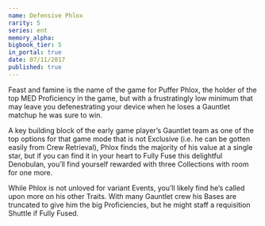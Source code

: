 ```yaml
---
name: Defensive Phlox
rarity: 5
series: ent
memory_alpha:
bigbook_tier: 5
in_portal: true
date: 07/11/2017
published: true
---
```


Feast and famine is the name of the game for Puffer Phlox, the holder of the top MED Proficiency in the game, but with a frustratingly low minimum that may leave you defenestrating your device when he loses a Gauntlet matchup he was sure to win.

A key building block of the early game player’s Gauntlet team as one of the top options for that game mode that is not Exclusive (i.e. he can be gotten easily from Crew Retrieval), Phlox finds the majority of his value at a single star, but if you can find it in your heart to Fully Fuse this delightful Denobulan, you’ll find yourself rewarded with three Collections with room for one more. 

While Phlox is not unloved for variant Events, you’ll likely find he’s called upon more on his other Traits. With many Gauntlet crew his Bases are truncated to give him the big Proficiencies, but he might staff a requisition Shuttle if Fully Fused.
